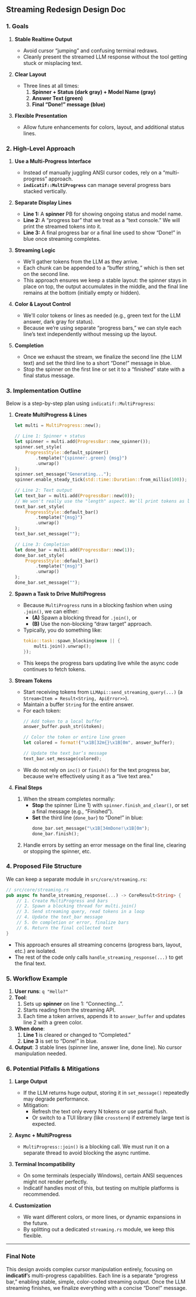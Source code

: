 ## Streaming Redesign Design Doc

### 1. **Goals**

1. **Stable Realtime Output**  
   - Avoid cursor “jumping” and confusing terminal redraws.  
   - Cleanly present the streamed LLM response without the tool getting stuck or misplacing text.

2. **Clear Layout**  
   - Three lines at all times:  
     1. **Spinner + Status (dark gray) + Model Name (gray)**
     2. **Answer Text (green)**
     3. **Final “Done!” message (blue)**  

3. **Flexible Presentation**  
   - Allow future enhancements for colors, layout, and additional status lines.

### 2. **High-Level Approach**

1. **Use a Multi-Progress Interface**  
   - Instead of manually juggling ANSI cursor codes, rely on a “multi-progress” approach.  
   - **`indicatif::MultiProgress`** can manage several progress bars stacked vertically.  

2. **Separate Display Lines**  
   - **Line 1:** A **spinner** PB for showing ongoing status and model name.  
   - **Line 2:** A “progress bar” that we treat as a “text console.” We will print the streamed tokens into it.  
   - **Line 3:** A final progress bar or a final line used to show “Done!” in blue once streaming completes.

3. **Streaming Logic**  
   - We’ll gather tokens from the LLM as they arrive.  
   - Each chunk can be appended to a “buffer string,” which is then set on the second line.  
   - This approach ensures we keep a stable layout: the spinner stays in place on top, the output accumulates in the middle, and the final line remains at the bottom (initially empty or hidden).

4. **Color & Layout Control**  
   - We'll color tokens or lines as needed (e.g., green text for the LLM answer, dark gray for status).  
   - Because we’re using separate “progress bars,” we can style each line’s text independently without messing up the layout.

5. **Completion**  
   - Once we exhaust the stream, we finalize the second line (the LLM text) and set the third line to a short “Done!” message in blue.  
   - Stop the spinner on the first line or set it to a “finished” state with a final status message.

### 3. **Implementation Outline**

Below is a step-by-step plan using `indicatif::MultiProgress`:

1. **Create MultiProgress & Lines**  
   ```rust
   let multi = MultiProgress::new();

   // Line 1: Spinner + status
   let spinner = multi.add(ProgressBar::new_spinner());
   spinner.set_style(
       ProgressStyle::default_spinner()
           .template("{spinner:.green} {msg}")
           .unwrap()
   );
   spinner.set_message("Generating...");
   spinner.enable_steady_tick(std::time::Duration::from_millis(100));

   // Line 2: Text output
   let text_bar = multi.add(ProgressBar::new(0)); 
   // We won't really use the "length" aspect. We'll print tokens as log lines.
   text_bar.set_style(
       ProgressStyle::default_bar()
           .template("{msg}")
           .unwrap()
   );
   text_bar.set_message("");

   // Line 3: Completion
   let done_bar = multi.add(ProgressBar::new(1)); 
   done_bar.set_style(
       ProgressStyle::default_bar()
           .template("{msg}")
           .unwrap()
   );
   done_bar.set_message("");
   ```

2. **Spawn a Task to Drive MultiProgress**  
   - Because `MultiProgress` runs in a blocking fashion when using `.join()`, we can either:
     - **(A)** Spawn a blocking thread for `.join()`, or  
     - **(B)** Use the non-blocking “draw target” approach.  
   - Typically, you do something like:
     ```rust
     tokio::task::spawn_blocking(move || {
         multi.join().unwrap();
     });
     ```
   - This keeps the progress bars updating live while the async code continues to fetch tokens.

3. **Stream Tokens**  
   - Start receiving tokens from `LLMApi::send_streaming_query(...)` (a `Stream<Item = Result<String, ApiError>>`).  
   - Maintain a buffer `String` for the entire answer.  
   - For each token:
     ```rust
     // Add token to a local buffer
     answer_buffer.push_str(&token);

     // Color the token or entire line green
     let colored = format!("\x1B[32m{}\x1B[0m", answer_buffer);

     // Update the text_bar’s message
     text_bar.set_message(colored);
     ```
   - We do not rely on `inc()` or `finish()` for the text progress bar, because we’re effectively using it as a “live text area.”

4. **Final Steps**  
   1. When the stream completes normally:  
      - **Stop** the spinner (Line 1) with `spinner.finish_and_clear()`, or set a final message (e.g., “Finished”).  
      - **Set** the third line (`done_bar`) to “Done!” in blue:  
        ```rust
        done_bar.set_message("\x1B[34mDone!\x1B[0m");
        done_bar.finish();
        ```
   2. Handle errors by setting an error message on the final line, clearing or stopping the spinner, etc.

### 4. **Proposed File Structure**

We can keep a separate module in `src/core/streaming.rs`:

```rust
// src/core/streaming.rs
pub async fn handle_streaming_response(...) -> CoreResult<String> {
    // 1. Create MultiProgress and bars
    // 2. Spawn a blocking thread for multi.join()
    // 3. Send streaming query, read tokens in a loop
    // 4. Update the text_bar message
    // 5. On completion or error, finalize bars
    // 6. Return the final collected text
}
```

- This approach ensures all streaming concerns (progress bars, layout, etc.) are isolated.  
- The rest of the code only calls `handle_streaming_response(...)` to get the final text.

### 5. **Workflow Example**

1. **User runs**: `q "Hello?"`  
2. **Tool**:
   1. Sets up **spinner** on line 1: “Connecting…”.  
   2. Starts reading from the streaming API.  
   3. Each time a token arrives, appends it to `answer_buffer` and updates line 2 with a green color.  
3. **When done**:  
   1. **Line 1** is cleared or changed to “Completed.”  
   2. **Line 3** is set to “Done!” in blue.  
4. **Output**: 3 stable lines (spinner line, answer line, done line). No cursor manipulation needed.

### 6. **Potential Pitfalls & Mitigations**

1. **Large Output**  
   - If the LLM returns huge output, storing it in `set_message()` repeatedly may degrade performance.  
   - Mitigation:  
     - Refresh the text only every N tokens or use partial flush.  
     - Or switch to a TUI library (like `crossterm`) if extremely large text is expected.  

2. **Async + MultiProgress**  
   - `MultiProgress::join()` is a blocking call. We must run it on a separate thread to avoid blocking the async runtime.  

3. **Terminal Incompatibility**  
   - On some terminals (especially Windows), certain ANSI sequences might not render perfectly.  
   - Indicatif handles most of this, but testing on multiple platforms is recommended.

4. **Customization**  
   - We want different colors, or more lines, or dynamic expansions in the future.  
   - By splitting out a dedicated `streaming.rs` module, we keep this flexible.

---

### Final Note

This design avoids complex cursor manipulation entirely, focusing on **indicatif**’s multi-progress capabilities. Each line is a separate “progress bar,” enabling stable, simple, color-coded streaming output. Once the LLM streaming finishes, we finalize everything with a concise “Done!” message.
